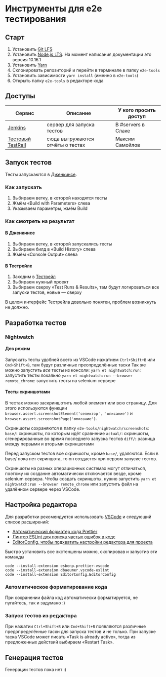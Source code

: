 # Инструменты для e2e тестирования

## Старт

1. Установить [Git LFS](https://git-lfs.github.com)
1. Установить [Node.js LTS](https://nodejs.org/en/). На момент написания документации это версия 10.16.1
1. Установить [Yarn](https://yarnpkg.com/lang/en/docs/install/)
1. Склонировать репозиторий и перейти в терминале в папку `e2e-tools`
1. Установить зависимости `yarn install` (именно в `e2e-tools`)
1. Открыть папку `e2e-tools` в редакторе кода

## Доступы

| Сервис                                              | Описание                         | У кого просить доступ |
| --------------------------------------------------- | -------------------------------- | --------------------- |
| [Jenkins](jenkins.csssr.ru)                         | сервер для запуска тестов        | В #servers в Слаке    |
| [Тестовый TestRail](https://csssrtest2.testrail.io) | сюда выгружаются отчёты о тестах | Максим Самойлов       |

## Запуск тестов

Тесты запускаются в [Дженкинсе](https://jenkins.csssr.ru/).

### Как запускать

1. Выбираем ветку, в которой находятся тесты
1. Жмём «Build with Parameters» слева
1. Указываем параметры, жмём Build

### Как смотреть на результат

#### В Дженкинсе

1. Выбираем ветку, в которой запускались тесты
1. Выбираем билд в «Build History» слева
1. Жмём «Console Output» слева

#### В Тестрейле

1. Заходим в [Тестрейл](https://csssrtest2.testrail.io/)
1. Выбираем нужный проект
1. Выбираем сверху «Test Runs & Results», там будут логироваться все запуски тестов, новые — сверху

В целом интерфейс Тестрейла довольно понятен, проблем возникнуть не должно.

## Разработка тестов

### Nightwatch

#### Дев режим

Запускать тесты удобней всего из VSCode нажатием `Ctrl+Shift+B` или `Cmd+Shift+B`, там будут различные преопределённые таски
Так же можно запустить _все_ тесты из консоли:
`yarn et nightwatch:run`: запустить тесты локально
`yarn et nightwatch:run --browser remote_chrome`: запустить тесты на selenium сервере

#### Тесты скриншотами

В тестах можно заскриншотить любой элемент или всю страницу.
Для этого используются функции `browser.assert.screenshotElement('селектор', 'описание')` и `browser.assert.screenshotPage('описание')`.

Скриншоты сохраняются в папку `e2e-tools/nightwatch/screenshots`:
`base/`: скриншоты, по которым идёт сравнение
`actual/`: скриншоты, сгенерированные во время последнего запуска тестов
`diff/`: разница между первыми и вторыми скриншотами

Перед запуском тестов все скриншоты, кроме `base/`, удаляются.
Если в base/ пока нет скриншота, то он создастся при первом запуске тестов.

Скриншоты на разных операционных системах могут отличаться, поэтому их создание автоматически отключается везде, кроме selenium сервера.
Чтобы создать скриншоты, нужно запустить `yarn et nightwatch:run --browser remote_chrome` или запустить файл на удалённом сервере через VSCode.

## Настройка редактора

Для разработки рекомендуется использовать [VSCode](https://code.visualstudio.com) и следующий список расширений:

- [Автоматический форматер кода Prettier](https://marketplace.visualstudio.com/items?itemName=esbenp.prettier-vscode)
- [Линтер ESLint для поиска частых ошибок в коде](https://marketplace.visualstudio.com/items?itemName=dbaeumer.vscode-eslint)
- [EditorConfig, чтобы подхватить настройки редактора для проекта](https://marketplace.visualstudio.com/items?itemName=EditorConfig.EditorConfig)

Быстро установить все экстеншены можно, скопировав и запустив эти команды

```
code --install-extension esbenp.prettier-vscode
code --install-extension dbaeumer.vscode-eslint
code --install-extension EditorConfig.EditorConfig
```

### Автоматическое форматирование кода

При сохранении файла код автоматически форматируется, не пугайтесь, так и задумано :)

### Запуск тестов из редактора

При нажатии `Ctrl+Shift+B` или `Cmd+Shift+B` появляются различные предопределённые таски для запуска тестов и не только.
При запуске таска VSCode может писать «Task is already active», тогда из предложенных действий выбираем «Restart Task».

## Генерация тестов

Генерации тестов пока нет :(
